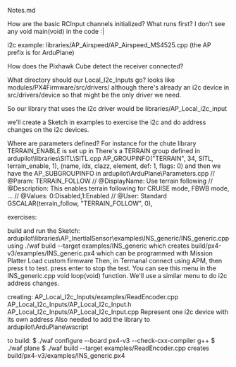 Notes.md

How are the basic RCInput channels initialized?
   What runs first? I don't see any void main(void) in the code :|

i2c example:
   libraries/AP_Airspeed/AP_Airspeed_MS4525.cpp
(the AP prefix is for ArduPlane)

How does the Pixhawk Cube detect the receiver connected?

What directory should our Local_I2c_Inputs  go?
   looks like modules/PX4Firmware/src/drivers/
although there's already an i2c device in src/drivers/device
so that might be the only driver we need.

So our library that uses the i2c driver would be
   libraries/AP_Local_i2c_input

we'll create a Sketch in examples to exercise the i2c and
do address changes on the i2c devices.


Where are parameters defined?
   For instance for the chute library TERRAIN_ENABLE is set up in
There's a TERRAIN group defined in
   ardupilot\libraries\SITL\SITL.cpp
   AP_GROUPINFO("TERRAIN",       34, SITL,  terrain_enable, 1),
                (name, idx, clazz, element, def: 1, flags: 0)
and then we have the AP_SUBGROUPINFO in
   ardupilot\ArduPlane\Parameters.cpp
    // @Param: TERRAIN_FOLLOW
    // @DisplayName: Use terrain following
    // @Description: This enables terrain following for CRUISE mode, FBWB mode, ...
    // @Values: 0:Disabled,1:Enabled
    // @User: Standard
    GSCALAR(terrain_follow, "TERRAIN_FOLLOW",  0),


exercises:

build and run the Sketch:
  ardupilot\libraries\AP_InertialSensor\examples\INS_generic/INS_generic.cpp
using
  ./waf build --target examples/INS_generic
which creates
   build/px4-v3/examples/INS_generic.px4
which can be programmed with Mission Platter Load custom firmware
Then, in Termanal connect using APM, then press t to test.
press enter to stop the test.
You can see this menu in the INS_generic.cpp void loop(void) function.
We'll use a similar menu to do i2c address changes.


creating:
   AP_Local_I2c_Inputs/examples/ReadEncoder.cpp
   AP_Local_I2c_Inputs/AP_Local_I2c_Input.h
   AP_Local_I2c_Inputs/AP_Local_I2c_Input.cpp
      Represent one i2c device with its own address
Also needed to add the library to 
   ardupilot\ArduPlane\wscript   


to build:
$ ./waf configure --board px4-v3 --check-cxx-compiler g++
$ ./waf plane
$ ./waf build --target examples/ReadEncoder.cpp
creates
   build/px4-v3/examples/INS_generic.px4
   